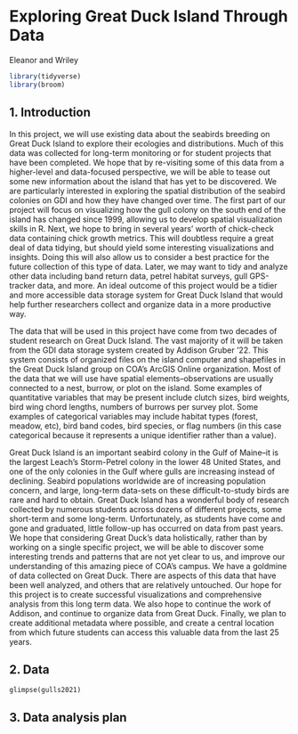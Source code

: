 Exploring Great Duck Island Through Data
================
Eleanor and Wriley

``` r
library(tidyverse)
library(broom)
```

## 1. Introduction

In this project, we will use existing data about the seabirds breeding
on Great Duck Island to explore their ecologies and distributions. Much
of this data was collected for long-term monitoring or for student
projects that have been completed. We hope that by re-visiting some of
this data from a higher-level and data-focused perspective, we will be
able to tease out some new information about the island that has yet to
be discovered. We are particularly interested in exploring the spatial
distribution of the seabird colonies on GDI and how they have changed
over time. The first part of our project will focus on visualizing how
the gull colony on the south end of the island has changed since 1999,
allowing us to develop spatial visualization skills in R. Next, we hope
to bring in several years’ worth of chick-check data containing chick
growth metrics. This will doubtless require a great deal of data
tidying, but should yield some interesting visualizations and insights.
Doing this will also allow us to consider a best practice for the future
collection of this type of data. Later, we may want to tidy and analyze
other data including band return data, petrel habitat surveys, gull
GPS-tracker data, and more. An ideal outcome of this project would be a
tidier and more accessible data storage system for Great Duck Island
that would help further researchers collect and organize data in a more
productive way.

The data that will be used in this project have come from two decades of
student research on Great Duck Island. The vast majority of it will be
taken from the GDI data storage system created by Addison Gruber ’22.
This system consists of organized files on the island computer and
shapefiles in the Great Duck Island group on COA’s ArcGIS Online
organization. Most of the data that we will use have spatial
elements–observations are usually connected to a nest, burrow, or plot
on the island. Some examples of quantitative variables that may be
present include clutch sizes, bird weights, bird wing chord lengths,
numbers of burrows per survey plot. Some examples of categorical
variables may include habitat types (forest, meadow, etc), bird band
codes, bird species, or flag numbers (in this case categorical because
it represents a unique identifier rather than a value).

Great Duck Island is an important seabird colony in the Gulf of Maine–it
is the largest Leach’s Storm-Petrel colony in the lower 48 United
States, and one of the only colonies in the Gulf where gulls are
increasing instead of declining. Seabird populations worldwide are of
increasing population concern, and large, long-term data-sets on these
difficult-to-study birds are rare and hard to obtain. Great Duck Island
has a wonderful body of research collected by numerous students across
dozens of different projects, some short-term and some long-term.
Unfortunately, as students have come and gone and graduated, little
follow-up has occurred on data from past years. We hope that considering
Great Duck’s data holistically, rather than by working on a single
specific project, we will be able to discover some interesting trends
and patterns that are not yet clear to us, and improve our understanding
of this amazing piece of COA’s campus. We have a goldmine of data
collected on Great Duck. There are aspects of this data that have been
well analyzed, and others that are relatively untouched. Our hope for
this project is to create successful visualizations and comprehensive
analysis from this long term data. We also hope to continue the work of
Addison, and continue to organize data from Great Duck. Finally, we plan
to create additional metadata where possible, and create a central
location from which future students can access this valuable data from
the last 25 years.

## 2. Data

`glimpse(gulls2021)`

## 3. Data analysis plan
